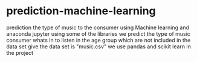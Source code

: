 # prediction-machine-learning
prediction the type of music to the consumer using Machine learning and anaconda jupyter 
using some of the libraries we predict the type of music consumer whats in to listen in the age group which are not included in the data set give
the data set is "music.csv" 
we use pandas and scikit learn in the project 

